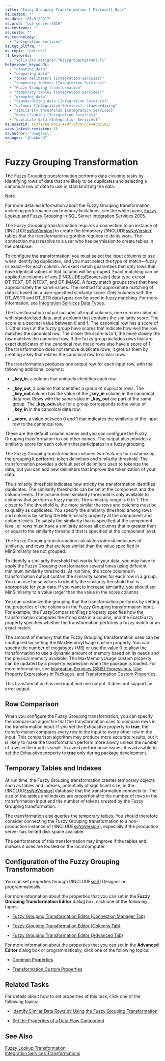 ```yaml
---
title: "Fuzzy Grouping Transformation | Microsoft Docs"
ms.custom: ""
ms.date: "03/01/2017"
ms.prod: "sql-server-2016"
ms.reviewer: ""
ms.suite: ""
ms.technology: 
  - "integration-services"
ms.tgt_pltfrm: ""
ms.topic: "article"
f1_keywords: 
  - "sql13.dts.designer.fuzzygroupingtrans.f1"
helpviewer_keywords: 
  - "cleaning data"
  - "comparing data"
  - "token delimiters [Integration Services]"
  - "temporary indexes [Integration Services]"
  - "Fuzzy Grouping transformation"
  - "temporary tables [Integration Services]"
  - "grouping data"
  - "standardizing data [Integration Services]"
  - "columns [Integration Services], standardizing"
  - "similarity thresholds [Integration Services]"
  - "data cleaning [Integration Services]"
  - "duplicate data [Integration Services]"
ms.assetid: e43f17bd-9d13-4a8f-9f29-cce44cac1025
caps.latest.revision: 58
ms.author: "douglasl"
manager: "jhubbard"
---
```

# Fuzzy Grouping Transformation
  The Fuzzy Grouping transformation performs data cleaning tasks by identifying rows of data that are likely to be duplicates and selecting a canonical row of data to use in standardizing the data.  
  
> [!NOTE]  
>  For more detailed information about the Fuzzy Grouping transformation, including performance and memory limitations, see the white paper, [Fuzzy Lookup and Fuzzy Grouping in SQL Server Integration Services 2005](http://go.microsoft.com/fwlink/?LinkId=96604).  
  
 The Fuzzy Grouping transformation requires a connection to an instance of [!INCLUDE[ssNoVersion](../../../a9notintoc/includes/ssnoversion-md.md)] to create the temporary [!INCLUDE[ssNoVersion](../../../a9notintoc/includes/ssnoversion-md.md)] tables that the transformation algorithm requires to do its work. The connection must resolve to a user who has permission to create tables in the database.  
  
 To configure the transformation, you must select the input columns to use when identifying duplicates, and you must select the type of match—fuzzy or exact—for each column. An exact match guarantees that only rows that have identical values in that column will be grouped. Exact matching can be applied to columns of any [!INCLUDE[ssISnoversion](../../../a9notintoc/includes/ssisnoversion-md.md)] data type except DT_TEXT, DT_NTEXT, and DT_IMAGE. A fuzzy match groups rows that have approximately the same values. The method for approximate matching of data is based on a user-specified similarity score. Only columns with the DT_WSTR and DT_STR data types can be used in fuzzy matching. For more information, see [Integration Services Data Types](../../../integration-services/data-flow/integration-services-data-types.md).  
  
 The transformation output includes all input columns, one or more columns with standardized data, and a column that contains the similarity score. The score is a decimal value between 0 and 1. The canonical row has a score of 1. Other rows in the fuzzy group have scores that indicate how well the row matches the canonical row. The closer the score is to 1, the more closely the row matches the canonical row. If the fuzzy group includes rows that are exact duplicates of the canonical row, these rows also have a score of 1. The transformation does not remove duplicate rows; it groups them by creating a key that relates the canonical row to similar rows.  
  
 The transformation produces one output row for each input row, with the following additional columns:  
  
-   **_key_in**, a column that uniquely identifies each row.  
  
-   **_key_out**, a column that identifies a group of duplicate rows. The **_key_out** column has the value of the **_key_in** column in the canonical data row. Rows with the same value in **_key_out** are part of the same group. The **_key_out**value for a group corresponds to the value of **_key_in** in the canonical data row.  
  
-   **_score**, a value between 0 and 1 that indicates the similarity of the input row to the canonical row.  
  
 These are the default column names and you can configure the Fuzzy Grouping transformation to use other names. The output also provides a similarity score for each column that participates in a fuzzy grouping.  
  
 The Fuzzy Grouping transformation includes two features for customizing the grouping it performs: token delimiters and similarity threshold. The transformation provides a default set of delimiters used to tokenize the data, but you can add new delimiters that improve the tokenization of your data.  
  
 The similarity threshold indicates how strictly the transformation identifies duplicates. The similarity thresholds can be set at the component and the column levels. The column-level similarity threshold is only available to columns that perform a fuzzy match. The similarity range is 0 to 1. The closer to 1 the threshold is, the more similar the rows and columns must be to qualify as duplicates. You specify the similarity threshold among rows and columns by setting the MinSimilarity property at the component and column levels. To satisfy the similarity that is specified at the component level, all rows must have a similarity across all columns that is greater than or equal to the similarity threshold that is specified at the component level.  
  
 The Fuzzy Grouping transformation calculates internal measures of similarity, and rows that are less similar than the value specified in MinSimilarity are not grouped.  
  
 To identify a similarity threshold that works for your data, you may have to apply the Fuzzy Grouping transformation several times using different minimum similarity thresholds. At run time, the score columns in transformation output contain the similarity scores for each row in a group. You can use these values to identify the similarity threshold that is appropriate for your data. If you want to increase similarity, you should set MinSimilarity to a value larger than the value in the score columns.  
  
 You can customize the grouping that the transformation performs by setting the properties of the columns in the Fuzzy Grouping transformation input. For example, the FuzzyComparisonFlags property specifies how the transformation compares the string data in a column, and the ExactFuzzy property specifies whether the transformation performs a fuzzy match or an exact match.  
  
 The amount of memory that the Fuzzy Grouping transformation uses can be configured by setting the MaxMemoryUsage custom property. You can specify the number of megabytes (MB) or use the value 0 to allow the transformation to use a dynamic amount of memory based on its needs and the physical memory available. The MaxMemoryUsage custom property can be updated by a property expression when the package is loaded. For more information, see [Integration Services &#40;SSIS&#41; Expressions](../../../integration-services/expressions/integration-services-ssis-expressions.md), [Use Property Expressions in Packages](../../../integration-services/expressions/use-property-expressions-in-packages.md), and [Transformation Custom Properties](../../../integration-services/data-flow/transformations/transformation-custom-properties.md).  
  
 This transformation has one input and one output. It does not support an error output.  
  
## Row Comparison  
 When you configure the Fuzzy Grouping transformation, you can specify the comparison algorithm that the transformation uses to compare rows in the transformation input. If you set the Exhaustive property to **true**, the transformation compares every row in the input to every other row in the input. This comparison algorithm may produce more accurate results, but it is likely to make the transformation perform more slowly unless the number of rows in the input is small. To avoid performance issues, it is advisable to set the Exhaustive property to **true** only during package development.  
  
## Temporary Tables and Indexes  
 At run time, the Fuzzy Grouping transformation creates temporary objects such as tables and indexes, potentially of significant size, in the [!INCLUDE[ssNoVersion](../../../a9notintoc/includes/ssnoversion-md.md)] database that the transformation connects to. The size of the tables and indexes are proportional to the number of rows in the transformation input and the number of tokens created by the Fuzzy Grouping transformation.  
  
 The transformation also queries the temporary tables. You should therefore consider connecting the Fuzzy Grouping transformation to a non-production instance of [!INCLUDE[ssNoVersion](../../../a9notintoc/includes/ssnoversion-md.md)], especially if the production server has limited disk space available.  
  
 The performance of this transformation may improve if the tables and indexes it uses are located on the local computer.  
  
## Configuration of the Fuzzy Grouping Transformation  
 You can set properties through [!INCLUDE[ssIS](../../../a9retired/includes/ssis-md.md)] Designer or programmatically.  
  
 For more information about the properties that you can set in the **Fuzzy Grouping Transformation Editor** dialog box, click one of the following topics:  
  
-   [Fuzzy Grouping Transformation Editor &#40;Connection Manager Tab&#41;](../../../integration-services/data-flow/transformations/fuzzy-grouping-transformation-editor-connection-manager-tab.md)  
  
-   [Fuzzy Grouping Transformation Editor &#40;Columns Tab&#41;](../../../integration-services/data-flow/transformations/fuzzy-grouping-transformation-editor-columns-tab.md)  
  
-   [Fuzzy Grouping Transformation Editor &#40;Advanced Tab&#41;](../../../integration-services/data-flow/transformations/fuzzy-grouping-transformation-editor-advanced-tab.md)  
  
 For more information about the properties that you can set in the **Advanced Editor** dialog box or programmatically, click one of the following topics:  
  
-   [Common Properties](../../../a9retired/common-properties.md)  
  
-   [Transformation Custom Properties](../../../integration-services/data-flow/transformations/transformation-custom-properties.md)  
  
## Related Tasks  
 For details about how to set properties of this task, click one of the following topics:  
  
-   [Identify Similar Data Rows by Using the Fuzzy Grouping Transformation](../../../integration-services/data-flow/transformations/identify-similar-data-rows-by-using-the-fuzzy-grouping-transformation.md)  
  
-   [Set the Properties of a Data Flow Component](../../../integration-services/data-flow/set-the-properties-of-a-data-flow-component.md)  
  
## See Also  
 [Fuzzy Lookup Transformation](../../../integration-services/data-flow/transformations/fuzzy-lookup-transformation.md)   
 [Integration Services Transformations](../../../integration-services/data-flow/transformations/integration-services-transformations.md)  
  
  